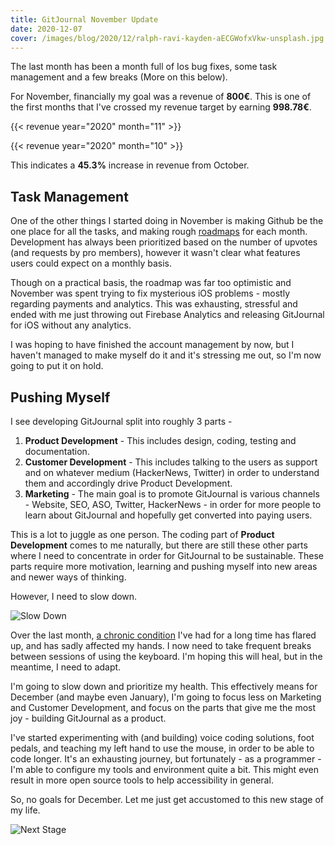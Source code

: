 ```yaml
---
title: GitJournal November Update
date: 2020-12-07
cover: /images/blog/2020/12/ralph-ravi-kayden-aECGWofxVkw-unsplash.jpg
---
```


The last month has been a month full of Ios bug fixes, some task management and a few breaks (More on this below).

For November, financially my goal was a revenue of **800€**. This is one of the first months that I've crossed my revenue target by earning **998.78€**.

{{< revenue year="2020" month="11" >}}

{{< revenue year="2020" month="10" >}}

This indicates a **45.3%** increase in revenue from October.

## Task Management

One of the other things I started doing in November is making Github be the one place for all the tasks, and making rough [roadmaps](https://github.com/GitJournal/GitJournal/issues?q=is%3Aopen+is%3Aissue+milestone%3A%22Nov+2020%22) for each month. Development has always been prioritized based on the number of upvotes (and requests by pro members), however it wasn't clear what features users could expect on a monthly basis.

Though on a practical basis, the roadmap was far too optimistic and November was spent trying to fix mysterious iOS problems - mostly regarding payments and analytics. This was exhausting, stressful and ended with me just throwing out Firebase Analytics and releasing GitJournal for iOS without any analytics.

I was hoping to have finished the account management by now, but I haven't managed to make myself do it and it's stressing me out, so I'm now going to put it on hold.

## Pushing Myself

I see developing GitJournal split into roughly 3 parts -

1. **Product Development** - This includes design, coding, testing and documentation.
2. **Customer Development** - This includes talking to the users as support and on whatever medium (HackerNews, Twitter) in order to understand them and accordingly drive Product Development.
3. **Marketing** - The main goal is to promote GitJournal is various channels - Website, SEO, ASO, Twitter, HackerNews - in order for more people to learn about GitJournal and hopefully get converted into paying users.

This is a lot to juggle as one person. The coding part of **Product Development** comes to me naturally, but there are still these other parts where I need to concentrate in order for GitJournal to be sustainable. These parts require more motivation, learning and pushing myself into new areas and newer ways of thinking.

However, I need to slow down.

![Slow Down](/images/blog/2020/12/ralph-ravi-kayden-aECGWofxVkw-unsplash.jpg)

Over the last month, [a chronic condition](https://en.wikipedia.org/wiki/Multiple_sclerosis) I've had for a long time has flared up, and has sadly affected my hands. I now need to take frequent breaks between sessions of using the keyboard. I'm hoping this will heal, but in the meantime, I need to adapt.

I'm going to slow down and prioritize my health. This effectively means for December (and maybe even January), I'm going to focus less on Marketing and Customer Development, and focus on the parts that give me the most joy - building GitJournal as a product.

I've started experimenting with (and building) voice coding solutions, foot pedals, and teaching my left hand to use the mouse, in order to be able to code longer. It's an exhausting journey, but fortunately - as a programmer - I'm able to configure my tools and environment quite a bit. This might even result in more open source tools to help accessibility in general.

So, no goals for December. Let me just get accustomed to this new stage of my life.

![Next Stage](/images/blog/2020/12/andrew-neel-cckf4TsHAuw-unsplash.jpg)
